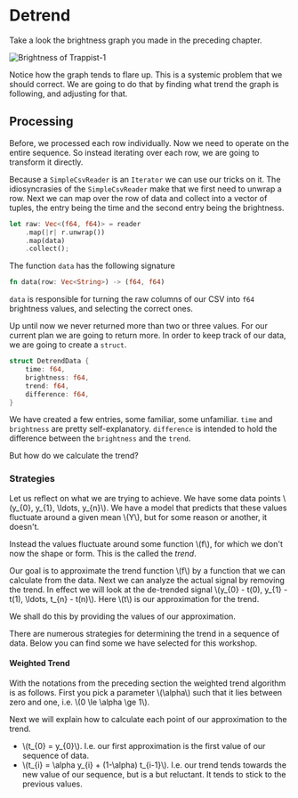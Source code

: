 # Detrend
Take a look the brightness graph you made in the preceding chapter.

![Brightness of Trappist-1](image/brightness.png)

Notice how the graph tends to flare up. This is a systemic problem that we
should correct. We are going to do that by finding what trend the graph is
following, and adjusting for that.

## Processing
Before, we processed each row individually. Now we need to operate on the entire
sequence. So instead iterating over each row, we are going to transform it
directly.

Because a `SimpleCsvReader` is an `Iterator` we can use our tricks on it. The
idiosyncrasies of the `SimpleCsvReader` make that we first need to unwrap a row.
Next we can map over the row of data and collect into a vector of tuples, the
entry being the time and the second entry being the brightness.

```rust
let raw: Vec<(f64, f64)> = reader
    .map(|r| r.unwrap())
    .map(data)
    .collect();
```

The function `data` has the following signature

```rust
fn data(row: Vec<String>) -> (f64, f64)
```

`data` is responsible for turning the raw columns of our CSV into `f64` brightness values,
and selecting the correct ones.

Up until now we never returned more than two or three values. For our current
plan we are going to return more. In order to keep track of our data, we are
going to create a `struct`.

```rust
struct DetrendData {
    time: f64,
    brightness: f64,
    trend: f64,
    difference: f64,
}
```

We have created a few entries, some familiar, some unfamiliar. `time` and
`brightness` are pretty self-explanatory. `difference` is intended to hold the
difference between the `brightness` and the `trend`.

But how do we calculate the trend?

### Strategies
Let us reflect on what we are trying to achieve. We have some data points
\\(y_{0}, y_{1}, \ldots, y_{n}\\). We have a model that predicts that these
values fluctuate around a given mean \\(Y\\), but for some reason or another, it
doesn't.

Instead the values fluctuate around some function \\(f\\), for which we don't
now the shape or form. This is the called the _trend_.

Our goal is to approximate the trend function \\(f\\) by a function that we can
calculate from the data. Next we can analyze the actual signal by removing the
trend. In effect we will look at the de-trended signal \\(y_{0} - t(0), y_{1} -
t(1), \ldots, t_{n} - t(n)\\). Here \\(t\\) is our approximation for the trend.

We shall do this by providing the values of our approximation.

There are numerous strategies for determining the trend in a sequence of data.
Below you can find some we have selected for this workshop.

#### Weighted Trend
With the notations from the preceding section the weighted trend algorithm is as
follows. First you pick a parameter \\(\alpha\\) such that it lies between zero
and one, i.e. \\(0 \le \alpha \ge 1\\).

Next we will explain how to calculate each point of our approximation to the
trend.

* \\(t_{0} = y_{0}\\). I.e. our first approximation is the first value of our
  sequence of data.
* \\(t_{i} = \alpha y_{i} + (1-\alpha) t_{i-1}\\). I.e. our trend tends towards
  the new value of our sequence, but is a but reluctant. It tends to stick to
  the previous values.
